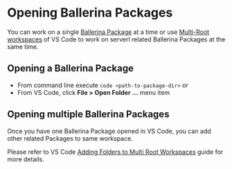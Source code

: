 # Opening Ballerina Packages

You can work on a single [Ballerina Package](https://ballerina.io/learn/package-references/) at a time or use [Multi-Root workspaces]((https://marketplace.visualstudio.com/items?itemName=WSO2.ballerina)) of VS Code to work on serverl related Ballerina Packages at the same time. 

## Opening a Ballerina Package

- From command line execute ```code <path-to-package-dir>```
or
- From VS Code, click **File > Open Folder ...** menu item

## Opening multiple Ballerina Packages

Once you have one Ballerina Package opened in VS Code, you can add other related Packages to same workspace.

Please refer to VS Code [Adding Folders to Multi Root Workspaces](https://code.visualstudio.com/docs/editor/multi-root-workspaces#_adding-folders) guide for more details.